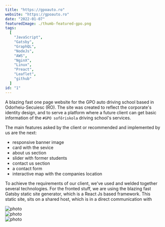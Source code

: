 ```yaml
---
title: "https://gpoauto.ro"
website: "https://gpoauto.ro"
date: "2022-01-07"
featuredImage: ./thumb-featured-gpo.png
tags:
  [
    "JavaScript",
    "Gatsby",
    "GraphQL",
    "NodeJs",
    "AWS",
    "NginX",
    "Linux",
    "Preact",
    "Leaflet",
    "github"
  ]
id: "1"
---
```




A blazing fast one page website for the GPO auto driving school based in Odorheiu-Secuiesc (RO). 
The site was created to reflect the corporate's identity design, and to serve a platform where a future client can get basic information of the `#GPO sofőriskola` driving school's services. 

The main features asked by the client or recommended and implemented by us are the next:
 * responsive banner image
 * card with the sevice
 * about us section
 * slider with former students
 * contact us section
 * a contact form
 * interactive map with the companies location  

To achieve the requirements of our client, we've used and welded together several technologies. For the fronted stuff, we are using the blazing fast Gatsby static site generator, which is a React Js based framework. This static site, sits on a shared host, which is in a direct communication with

![photo](thumb-gpo-1.png)  
![photo](thumb-gpo-2.png)  
![photo](thumb-gpo-3.png)  
